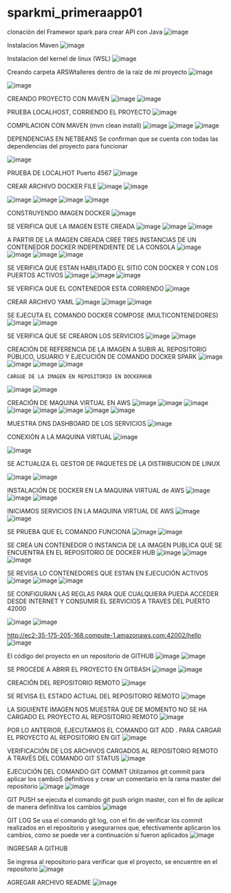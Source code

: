 # sparkmi_primeraapp01

clonación del Framewor spark para crear API con Java 
![image](https://github.com/wmorales2021/sparkmi_primeraapp01/assets/79813722/ac6f2650-9a04-426c-abfc-489cd9d00ec4)

Instalacion Maven 
![image](https://github.com/wmorales2021/sparkmi_primeraapp01/assets/79813722/43dc47d7-bc53-4099-bfa4-576719397967)

Instalacion del kernel de linux (WSL) 
![image](https://github.com/wmorales2021/sparkmi_primeraapp01/assets/79813722/f440e21a-1914-41f4-b83a-701dca595c76)

Creando carpeta ARSWtalleres dentro de la raíz de mi proyecto 
![image](https://github.com/wmorales2021/sparkmi_primeraapp01/assets/79813722/c91adc3b-4983-4a4d-9b2c-9a88fae338e7)

![image](https://github.com/wmorales2021/sparkmi_primeraapp01/assets/79813722/4a2780ee-e806-4f58-baf4-8205c65b5873)

CREANDO PROYECTO CON MAVEN 
![image](https://github.com/wmorales2021/sparkmi_primeraapp01/assets/79813722/a3129988-8ae7-4ac7-922a-fdabb2b23d0a)
![image](https://github.com/wmorales2021/sparkmi_primeraapp01/assets/79813722/7fa29ac8-1494-4244-ba4e-da05ee31de96)

PRUEBA LOCALHOST, CORRIENDO EL PROYECTO 
![image](https://github.com/wmorales2021/sparkmi_primeraapp01/assets/79813722/bb2be7e9-04e4-4323-8b27-5f45d29322c4)

COMPILACION CON MAVEN (mvn clean install)
![image](https://github.com/wmorales2021/sparkmi_primeraapp01/assets/79813722/ee801cc6-9212-42fd-98de-e7ab56bc293e)
![image](https://github.com/wmorales2021/sparkmi_primeraapp01/assets/79813722/996cd495-18a9-4ad6-aaec-a6a740b86e28)
![image](https://github.com/wmorales2021/sparkmi_primeraapp01/assets/79813722/2e08c2df-e0a7-4ce4-8899-ca35315dc00f)

DEPENDENCIAS EN NETBEANS 
Se confirman que se cuenta con todas las dependencias del proyecto para funcionar 

![image](https://github.com/wmorales2021/sparkmi_primeraapp01/assets/79813722/0a47239a-ff78-4db3-b712-827d5c3177e4)

PRUEBA DE LOCALHOT Puerto 4567
![image](https://github.com/wmorales2021/sparkmi_primeraapp01/assets/79813722/0f81bc10-a202-46f4-af8d-e0c0e524645a)

CREAR ARCHIVO  DOCKER FILE
![image](https://github.com/wmorales2021/sparkmi_primeraapp01/assets/79813722/708020e4-f620-4e80-a0b5-410ec0f09e94)
![image](https://github.com/wmorales2021/sparkmi_primeraapp01/assets/79813722/ee917bef-e1eb-4cd3-b3e0-9613e961c84c)

![image](https://github.com/wmorales2021/sparkmi_primeraapp01/assets/79813722/9d000f5f-bbf4-44be-ad97-bb4f0681e98d)
![image](https://github.com/wmorales2021/sparkmi_primeraapp01/assets/79813722/0ea1442f-e063-48ae-9a4f-a34984d45b6a)
![image](https://github.com/wmorales2021/sparkmi_primeraapp01/assets/79813722/d921032f-7916-474a-bcc6-07a56ce7be44)
![image](https://github.com/wmorales2021/sparkmi_primeraapp01/assets/79813722/a1bf585d-fb30-4289-af31-ecf221f6979f)

CONSTRUYENDO IMAGEN DOCKER 
![image](https://github.com/wmorales2021/sparkmi_primeraapp01/assets/79813722/9a84d6e8-e41c-4ba4-aaac-451b889b0aa2)

SE VERIFICA QUE LA IMAGEN ESTE CREADA 
![image](https://github.com/wmorales2021/sparkmi_primeraapp01/assets/79813722/f223f2ab-5fce-453b-b923-c7df84c63c85)
![image](https://github.com/wmorales2021/sparkmi_primeraapp01/assets/79813722/1274b050-ac44-4dca-976f-05b75fd9a825)
![image](https://github.com/wmorales2021/sparkmi_primeraapp01/assets/79813722/ffd28c46-3a8f-48d1-938b-21705433df22)

A PARTIR DE LA IMAGEN CREADA CREE TRES INSTANCIAS DE UN CONTENEDOR DOCKER INDEPENDIENTE DE LA CONSOLA
![image](https://github.com/wmorales2021/sparkmi_primeraapp01/assets/79813722/65674939-1085-44b9-9573-104d5869395e)
![image](https://github.com/wmorales2021/sparkmi_primeraapp01/assets/79813722/d9bac303-2445-4f5a-a4f2-2057739008d0)
![image](https://github.com/wmorales2021/sparkmi_primeraapp01/assets/79813722/3e108441-9cd3-4802-b20d-86abb79a6b43)
![image](https://github.com/wmorales2021/sparkmi_primeraapp01/assets/79813722/fae4ea77-921c-44bc-aa44-4771f048d025)

SE VERIFICA QUE ESTAN HABILITADO EL SITIO CON DOCKER Y CON LOS PUERTOS ACTIVOS 
![image](https://github.com/wmorales2021/sparkmi_primeraapp01/assets/79813722/e80f01a7-d8d9-4451-97d7-07c9e3a38095)
![image](https://github.com/wmorales2021/sparkmi_primeraapp01/assets/79813722/d5933f0a-1f63-4ac8-9f25-b1a58fcbd047)
![image](https://github.com/wmorales2021/sparkmi_primeraapp01/assets/79813722/4bd74b24-9aaa-4fd0-ae8f-92ee9c6fa9e1)

SE VERIFICA QUE EL CONTENEDOR ESTA CORRIENDO 
![image](https://github.com/wmorales2021/sparkmi_primeraapp01/assets/79813722/3db82c19-8304-42d1-b093-dfce57827814)

CREAR ARCHIVO YAML
![image](https://github.com/wmorales2021/sparkmi_primeraapp01/assets/79813722/f424f56f-07a9-47c5-bcb8-a3731a8a6fba)
![image](https://github.com/wmorales2021/sparkmi_primeraapp01/assets/79813722/71aeee4a-dec3-4ab5-8f64-07533f86e351)
![image](https://github.com/wmorales2021/sparkmi_primeraapp01/assets/79813722/ff0f8dae-db9a-4e5f-bcac-ed19d8be6b63)

SE EJECUTA EL COMANDO DOCKER COMPOSE (MULTICONTENEDORES) 
![image](https://github.com/wmorales2021/sparkmi_primeraapp01/assets/79813722/daa58e2c-7333-4335-a986-19a96cb09aca)
![image](https://github.com/wmorales2021/sparkmi_primeraapp01/assets/79813722/3a2dfc09-165d-4d29-81a0-ef28335df3f9)

SE VERIFICA QUE SE CREARON LOS SERVICIOS 
![image](https://github.com/wmorales2021/sparkmi_primeraapp01/assets/79813722/2fc0a8f9-359d-4dd3-906f-28a5427d8857)
![image](https://github.com/wmorales2021/sparkmi_primeraapp01/assets/79813722/b75a075f-ceeb-4b23-a4f3-0f2987d2a387)

CREACIÓN DE REFERENCIA DE LA IMAGEN A SUBIR AL REPOSITORIO PÚBLICO, USUARIO Y EJECUCIÓN DE COMANDO DOCKER SPARK 
![image](https://github.com/wmorales2021/sparkmi_primeraapp01/assets/79813722/d2b96288-2dce-424c-8cbf-555a9b4c524f)
![image](https://github.com/wmorales2021/sparkmi_primeraapp01/assets/79813722/8c388a83-718b-49a4-b2ab-0510c2e2f44d)
![image](https://github.com/wmorales2021/sparkmi_primeraapp01/assets/79813722/a03a727b-ef94-4163-9d3f-eb9b30860af1)
![image](https://github.com/wmorales2021/sparkmi_primeraapp01/assets/79813722/85ebafa9-c274-4107-8b79-8f3a6e6f9f9f)

	CARGUE DE LA IMAGEN EN REPOSITORIO EN DOCKERHUB

   ![image](https://github.com/wmorales2021/sparkmi_primeraapp01/assets/79813722/e3668850-e272-4846-a8cc-789a1dbd2a9e)
   ![image](https://github.com/wmorales2021/sparkmi_primeraapp01/assets/79813722/fd06598d-10d1-4b85-9fdb-4259d7514ca4)

   CREACIÓN DE MAQUINA VIRTUAL EN AWS 
   ![image](https://github.com/wmorales2021/sparkmi_primeraapp01/assets/79813722/a651f474-f8b7-4fee-8035-ca5c6603c019)
   ![image](https://github.com/wmorales2021/sparkmi_primeraapp01/assets/79813722/58eb5cb8-8e05-45a9-bca7-be997309a129)
   ![image](https://github.com/wmorales2021/sparkmi_primeraapp01/assets/79813722/95283741-91c4-4602-b7b8-c3fd6c633aae)
   ![image](https://github.com/wmorales2021/sparkmi_primeraapp01/assets/79813722/e6950ccb-10c4-48e4-9f35-1ff27db18ce4)
   ![image](https://github.com/wmorales2021/sparkmi_primeraapp01/assets/79813722/04ba926b-0dd8-4bb7-87eb-22d27337b221)
   ![image](https://github.com/wmorales2021/sparkmi_primeraapp01/assets/79813722/03ff4af8-e3df-42ec-b7a0-860445abfa3f)
   ![image](https://github.com/wmorales2021/sparkmi_primeraapp01/assets/79813722/452f8a08-25c3-403f-95a2-81e2b9a9932a)
   ![image](https://github.com/wmorales2021/sparkmi_primeraapp01/assets/79813722/bcf26b34-da18-478a-9f91-49c55afab93d)

   MUESTRA DNS DASHBOARD DE LOS SERVICIOS 
   ![image](https://github.com/wmorales2021/sparkmi_primeraapp01/assets/79813722/a7d70fd6-0d8a-4adf-888b-5454f26e721f)

   CONEXIÓN A LA MAQUINA VIRTUAL
   ![image](https://github.com/wmorales2021/sparkmi_primeraapp01/assets/79813722/9301711a-059a-4477-871b-9bf461c3a9cd)

   ![image](https://github.com/wmorales2021/sparkmi_primeraapp01/assets/79813722/4f505aa7-dde5-4851-8dcf-d992bb00541a)

   SE ACTUALIZA EL GESTOR DE PAQUETES DE LA DISTRIBUCION DE LINUX  

   ![image](https://github.com/wmorales2021/sparkmi_primeraapp01/assets/79813722/49c765e5-9e98-4da0-932d-6b072f76201a)
   ![image](https://github.com/wmorales2021/sparkmi_primeraapp01/assets/79813722/76c7c31c-96e3-41ec-86b4-ea3f1304f1b3)

   INSTALACIÓN DE DOCKER EN LA MAQUINA VIRTUAL de AWS 
   ![image](https://github.com/wmorales2021/sparkmi_primeraapp01/assets/79813722/84cda4d9-abc2-4d53-8976-1450d7581b6c)
   ![image](https://github.com/wmorales2021/sparkmi_primeraapp01/assets/79813722/c28415d2-effe-48c9-af3c-25fbe7047b63)
   ![image](https://github.com/wmorales2021/sparkmi_primeraapp01/assets/79813722/8697ac89-ba41-4bfd-8bbe-aeb33f005a08)

   INICIAMOS SERVICIOS EN LA MAQUINA VIRTUAL DE AWS 
   ![image](https://github.com/wmorales2021/sparkmi_primeraapp01/assets/79813722/ba2a0107-4e83-44a7-9dfc-19b53d93154a)
   ![image](https://github.com/wmorales2021/sparkmi_primeraapp01/assets/79813722/3b600317-72ca-4115-b374-5e1810ddf463)

   
SE PRUEBA  QUE EL COMANDO FUNCIONA
![image](https://github.com/wmorales2021/sparkmi_primeraapp01/assets/79813722/4b2bcf53-5bc2-4132-a430-5fb0483f2894)
![image](https://github.com/wmorales2021/sparkmi_primeraapp01/assets/79813722/aaacc14e-5fc0-4721-8f22-f8c89acfe40e)

SE CREA UN CONTENEDOR O INSTANCIA DE LA IMAGEN PUBLICA QUE SE ENCUENTRA EN EL REPOSITORIO DE DOCKER HUB
![image](https://github.com/wmorales2021/sparkmi_primeraapp01/assets/79813722/56fc7f13-7d92-4e85-929a-4a9d0a75a6e7)
![image](https://github.com/wmorales2021/sparkmi_primeraapp01/assets/79813722/dea00505-c533-425e-9f80-97c3e165b70a)
![image](https://github.com/wmorales2021/sparkmi_primeraapp01/assets/79813722/77b2482f-8047-448a-bfe8-ab5a519b9855)

SE REVISA LO CONTENEDORES QUE ESTAN EN EJECUCIÓN ACTIVOS 
![image](https://github.com/wmorales2021/sparkmi_primeraapp01/assets/79813722/50907441-3b66-4119-8c35-0974495c918e)
![image](https://github.com/wmorales2021/sparkmi_primeraapp01/assets/79813722/b521b606-9662-43cf-9fa5-b894dcbfab87)
![image](https://github.com/wmorales2021/sparkmi_primeraapp01/assets/79813722/68cc4e18-37e0-4dd5-898e-fbc0cdade460)

SE CONFIGURAN LAS REGLAS PARA QUE CUALQUIERA PUEDA ACCEDER DESDE INTERNET Y CONSUMIR EL SERVICIOS A TRAVES DEL PUERTO 42000

![image](https://github.com/wmorales2021/sparkmi_primeraapp01/assets/79813722/366d5cbd-241d-45fb-af68-dabe530be2a5)
![image](https://github.com/wmorales2021/sparkmi_primeraapp01/assets/79813722/02d49346-60ce-4a32-8986-84926c09d3d3)

http://ec2-35-175-205-168.compute-1.amazonaws.com:42002/hello
![image](https://github.com/wmorales2021/sparkmi_primeraapp01/assets/79813722/e91f9679-747f-4461-a6da-a793684a2b5f)

El código del proyecto en un repositorio de GITHUB
![image](https://github.com/wmorales2021/sparkmi_primeraapp01/assets/79813722/f8510a05-f82a-4fb6-b5e2-50b513abb4f8)
![image](https://github.com/wmorales2021/sparkmi_primeraapp01/assets/79813722/c00112e1-68d7-4593-b783-8cc657ad573f)

SE PROCEDE A ABRIR EL PROYECTO EN GITBASH
![image](https://github.com/wmorales2021/sparkmi_primeraapp01/assets/79813722/8b04bbf4-b623-4429-bd27-cf0637b6ed34)
![image](https://github.com/wmorales2021/sparkmi_primeraapp01/assets/79813722/a08a1ce1-fc68-4a28-bc04-685c5a28ce3a)

CREACIÓN DEL REPOSITORIO REMOTO 
![image](https://github.com/wmorales2021/sparkmi_primeraapp01/assets/79813722/bd59929a-1aa0-4dd5-9a02-4641f696bd7d)

SE REVISA EL ESTADO ACTUAL DEL REPOSITORIO REMOTO 
![image](https://github.com/wmorales2021/sparkmi_primeraapp01/assets/79813722/98df49ff-cead-4b09-85f8-fa0d9be32dd0)

LA SIGUIENTE IMAGEN NOS MUESTRA QUE DE MOMENTO NO SE HA CARGADO EL PROYECTO AL REPOSITORIO REMOTO 
![image](https://github.com/wmorales2021/sparkmi_primeraapp01/assets/79813722/779370e5-16b1-4249-b2d7-3907c55cad67)

POR LO ANTERIOR, EJECUTAMOS EL COMANDO GIT ADD . PARA CARGAR EL PROYECTO AL REPOSITORIO EN GIT 
![image](https://github.com/wmorales2021/sparkmi_primeraapp01/assets/79813722/70e9f052-6565-4fe3-bfbe-06fee1b367dc)

VERIFICACIÓN DE LOS ARCHIVOS CARGADOS AL REPOSITORIO REMOTO A TRAVÉS DEL COMANDO GIT STATUS 
![image](https://github.com/wmorales2021/sparkmi_primeraapp01/assets/79813722/c7cecb23-5b5c-40e1-804a-e3c1b3e7de25)

EJECUCIÓN DEL COMANDO GIT COMMIT
Utilizamos git commit para aplicar los cambioS definitivos y crear un comentario en la rama master del repositorio
![image](https://github.com/wmorales2021/sparkmi_primeraapp01/assets/79813722/4ce13f26-a56d-472e-8553-067d98c440c0)
![image](https://github.com/wmorales2021/sparkmi_primeraapp01/assets/79813722/12d00aaa-389c-4000-8ef9-dac20bc158b1)

GIT PUSH 
se ejecuta el comando git push origin master, con el fin de aplicar de manera definitiva los cambios 
![image](https://github.com/wmorales2021/sparkmi_primeraapp01/assets/79813722/3527b43b-15bb-48b2-bbf2-cb3d1f99004b)

GIT LOG 
Se usa el comando git log, con el fin de verificar los commit realizados en el repositorio y asegurarnos que, efectivamente aplicaron los cambios, como se puede ver a continuación sí fueron aplicados
![image](https://github.com/wmorales2021/sparkmi_primeraapp01/assets/79813722/1953f8fd-ba95-4193-91d0-e06bd76234a9)

INGRESAR A GITHUB 

Se ingresa al repositorio para verificar  que el proyecto, se encuentre en el repositorio 
![image](https://github.com/wmorales2021/sparkmi_primeraapp01/assets/79813722/97a36561-0f0a-4b21-bce5-c90a5651e30d)

AGREGAR ARCHIVO README
![image](https://github.com/wmorales2021/sparkmi_primeraapp01/assets/79813722/f9c66011-5665-44ed-8a85-74645af9feb4)




































































   



   

   

   


   


   




   

   







   


   


















































